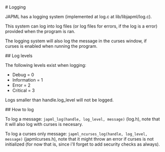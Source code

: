 # Logging

JAPML has a logging system (implemented at log.c at lib/libjapml/log.c).

This system can log into log files (or log files for errors, if the log is a error) provided when the program is ran.

The logging system will also log the message in the curses window, if curses is enabled when running the program.

## Log levels

The following levels exist when logging:
- Debug = 0
- Information = 1
- Error = 2
- Critical = 3

Logs smaller than handle.log_level will not be logged. 

## How to log

To log a message: `japml_log(handle, log_level, message)` (log.h), note that it will also log with curses is necesary.

To log a curses only message: `japml_ncurses_log(handle, log_level, message)` (japmlcurses.h), note that it might throw an error if curses is not initialized (for now that is, since i'll forget to add security checks as always).
